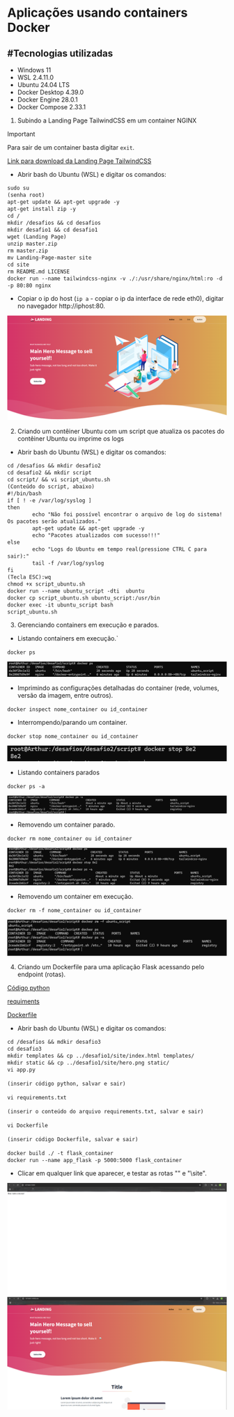 # Aplicações usando containers Docker

## #Tecnologias utilizadas

- Windows 11
- WSL 2.4.11.0
- Ubuntu 24.04 LTS
- Docker Desktop 4.39.0
- Docker Engine 28.0.1
- Docker Compose 2.33.1

1. Subindo a Landing Page TailwindCSS em um container NGINX
> [!IMPORTANT]
> Para sair de um container basta digitar `exit`.

<a href="https://github.com/tailwindtoolbox/Landing-Page/archive/master.zip">Link para download da Landing Page TailwindCSS<a>

* Abrir bash do Ubuntu (WSL) e digitar os comandos:

```
sudo su
(senha root)
apt-get update && apt-get upgrade -y
apt-get install zip -y
cd /
mkdir /desafios && cd desafios
mkdir desafio1 && cd desafio1
wget (Landing Page)
unzip master.zip
rm master.zip
mv Landing-Page-master site
cd site
rm README.md LICENSE
docker run --name tailwindcss-nginx -v ./:/usr/share/nginx/html:ro -d -p 80:80 nginx

```
* Copiar o ip do host (`ip a` - copiar o ip da interface de rede eth0), digitar no navegador http://iphost:80.

<img src="./imagens/des1.png">

2. Criando um contêiner Ubuntu com um script que atualiza os pacotes do contêiner Ubuntu ou imprime os logs

* Abrir bash do Ubuntu (WSL) e digitar os comandos:

```
cd /desafios && mkdir desafio2
cd desafio2 && mkdir script
cd script/ && vi script_ubuntu.sh
(Conteúdo do script, abaixo)
#!/bin/bash
if [ ! -e /var/log/syslog ]
then
        echo "Não foi possível encontrar o arquivo de log do sistema! Os pacotes serão atualizados."
        apt-get update && apt-get upgrade -y
        echo "Pacotes atualizados com sucesso!!!"
else
        echo "Logs do Ubuntu em tempo real(pressione CTRL C para sair):"
        tail -f /var/log/syslog
fi
(Tecla ESC):wq
chmod +x script_ubuntu.sh
docker run --name ubuntu_script -dti  ubuntu
docker cp script_ubuntu.sh ubuntu_script:/usr/bin
docker exec -it ubuntu_script bash
script_ubuntu.sh
```

3. Gerenciando containers em execução e parados.

* Listando containers em execução.`
 
`docker ps`

<img src="./imagens/ger1.png"></img>

* Imprimindo as configurações detalhadas do container (rede, volumes, versão da imagem, entre outros).

`docker inspect nome_container ou id_container`

* Interrompendo/parando um container.

`docker stop nome_container ou id_container`

<img src="./imagens/ger2.png"></img>

* Listando containers parados

`docker ps -a`

<img src="./imagens/ger3.png"></img>

* Removendo um container parado.

`docker rm nome_container ou id_container`

<img src="./imagens/ger4.png"></img>

* Removendo um container em execução.

`docker rm -f nome_container ou id_container`

<img src="./imagens/ger5.png"></img>

4. Criando um Dockerfile para uma aplicação Flask acessando pelo endpoint (rotas).

<a href="./python/app.py">Código python</a>

<a href="./python/requirements.txt">requiments</a>

<a href="./Dockerfile_python/Dockerfile">Dockerfile</a>

* Abrir bash do Ubuntu (WSL) e digitar os comandos:

```
cd /desafios && mdkir desafio3
cd desafio3
mkdir templates && cp ../desafio1/site/index.html templates/
mkdir static && cp ../desafio1/site/hero.png static/
vi app.py

(inserir código python, salvar e sair)

vi requirements.txt

(inserir o conteúdo do arquivo requirements.txt, salvar e sair)

vi Dockerfile

(inserir código Dockerfile, salvar e sair)

docker build ./ -t flask_container
docker run --name app_flask -p 5000:5000 flask_container
```

* Clicar em qualquer link que aparecer, e testar as rotas "\" e "\site".

<img src="./imagens/flask.png">

<img src="./imagens/flask2.png">

